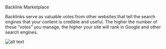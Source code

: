 Backlink Marketplace

Backlinks serve as valuable votes from other websites that tell the search engines that your content is credible and useful. 
The higher the number of these “votes” you manage, the higher your site will rank in Google and other search engines.

![alt text](https://github.com/seopub/backlink_publisher/blob/c00967bc0dcb65749c2e2bf0cf2e42de95fd7dae/img/publisher_page_tx.PNG?raw=true)

